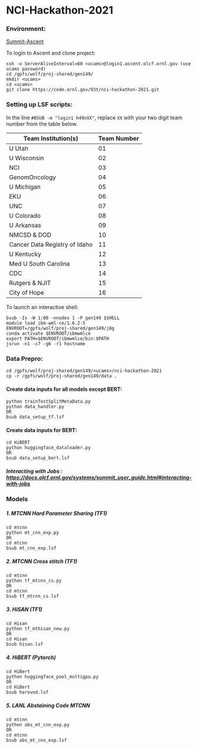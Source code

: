 # NCI-Hackathon-2021

### Environment: 
 [Summit-Ascent](https://docs.olcf.ornl.gov/systems/summit_user_guide.html#training-system-ascent)  

To login to Ascent and clone project:
```
ssh -o ServerAliveInterval=60 <ucams>@login1.ascent.olcf.ornl.gov (use ucams password)
cd /gpfs/wolf/proj-shared/gen149/
mkdir <ucams>
cd <ucams>
git clone https://code.ornl.gov/93t/nci-hackathon-2021.git
```

### Setting up LSF scripts:

In the line `#BSUB -m "login1 h49nXX"`, replace `XX` with your two digit team number from the table below.

| Team Institution(s) | Team Number |
| ----------- | ----------- |
| U Utah | 01 |
| U Wisconsin | 02 |
| NCI | 03 |
| GenomOncology | 04 |
| U Michigan | 05 |
| EKU | 06 |
| UNC | 07 |
| U Colorado | 08 |
| U Arkansas | 09 |
| NMCSD & DOD | 10 |
| Cancer Data Registry of Idaho | 11 |
| U Kentucky | 12 |
| Med U South Carolina | 13 |
| CDC | 14 |
| Rutgers & NJIT | 15 |
| City of Hope | 16 | 

To launch an interactive shell:
```
bsub -Is -W 1:00 -nnodes 1 -P gen149 $SHELL
module load ibm-wml-ce/1.6.2-5
ENVROOT=/gpfs/wolf/proj-shared/gen149/j8g
conda activate $ENVROOT/ibmwmlce
export PATH=$ENVROOT/ibmwmlce/bin:$PATH
jsrun -n1 -c7 -g6 -r1 hostname
```

### Data Prepro: 
```
cd /gpfs/wolf/proj-shared/gen149/<ucams>/nci-hackathon-2021
cp -r /gpfs/wolf/proj-shared/gen149/data .
```
#### Create data inputs for all models except BERT:
    python trainTestSplitMetaData.py
    python data_handler.py
    OR
    bsub data_setup_tf.lsf
	
#### Create data inputs for BERT:
    cd HiBERT
    python huggingface_dataloader.py
    OR
    bsub data_setup_bert.lsf
##### Interacting with Jobs : https://docs.olcf.ornl.gov/systems/summit_user_guide.html#interacting-with-jobs

### Models          
##### 1. MTCNN Hard Parameter Sharing (TF1) 
    cd mtcnn
    python mt_cnn_exp.py 
    OR
    cd mtcnn
    bsub mt_cnn_exp.lsf
##### 2. MTCNN Cross stitch (TF1)
    cd mtcnn
    python tf_mtcnn_cs.py
    OR
    cd mtcnn
    bsub tf_mtcnn_cs.lsf
##### 3. HiSAN (TF1)
    cd Hisan
    python tf_mthisan_new.py
    OR
    cd Hisan
    bsub hisan.lsf
##### 4. HiBERT (Pytorch)
    cd HiBert 
    python huggingface_pool_multigpu.py
    OR
    cd HiBert
    bsub horovod.lsf
##### 5. LANL Abstaining Code MTCNN
    cd mtcnn
    python abs_mt_cnn_exp.py 
    OR
    cd mtcnn
    bsub abs_mt_cnn_exp.lsf
